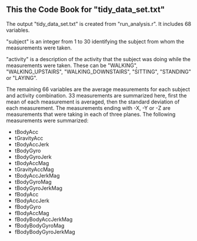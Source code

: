 ## This the Code Book for "tidy_data_set.txt"

The output "tidy_data_set.txt" is created from "run_analysis.r".
It includes 68 variables.

"subject" is an integer from 1 to 30 identifying the subject from whom the measurements were taken. 

"activity" is a description of the activity that the subject was doing while the measurements were taken.
These can be "WALKING", "WALKING_UPSTAIRS", "WALKING_DOWNSTAIRS", "SITTING", "STANDING" or "LAYING".

The remaining 66 variables are the average measurements for each subject and activity combination.
33 measurements are summarized here, first the mean of each measurement is averaged, then the standard deviation of each measurement.
The measurements ending with -X, -Y or -Z are measurements that were taking in each of three planes.
The following measurements were summarized:
* tBodyAcc
* tGravityAcc
* tBodyAccJerk
* tBodyGyro
* tBodyGyroJerk
* tBodyAccMag
* tGravityAccMag
* tBodyAccJerkMag
* tBodyGyroMag
* tBodyGyroJerkMag
* fBodyAcc                 
* fBodyAccJerk         
* fBodyGyro                
* fBodyAccMag         
* fBodyBodyAccJerkMag 
* fBodyBodyGyroMag   
* fBodyBodyGyroJerkMag

